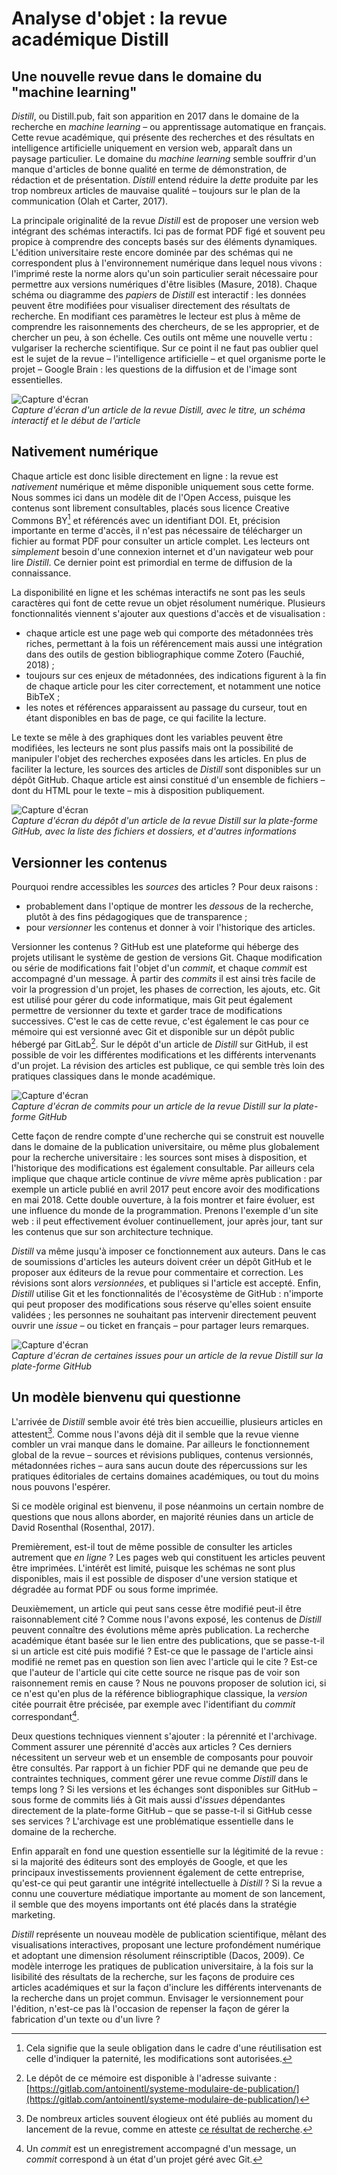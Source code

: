 # Analyse d'objet : la revue académique Distill

## Une nouvelle revue dans le domaine du "machine learning"
_Distill_, ou Distill.pub, fait son apparition en 2017 dans le domaine de la recherche en _machine learning_ – ou apprentissage automatique en français.
Cette revue académique, qui présente des recherches et des résultats en intelligence artificielle uniquement en version web, apparaît dans un paysage particulier.
Le domaine du _machine learning_ semble souffrir d'un manque d'articles de bonne qualité en terme de démonstration, de rédaction et de présentation.
_Distill_ entend réduire la _dette_ produite par les trop nombreux articles de mauvaise qualité – toujours sur le plan de la communication (Olah et Carter, 2017).

La principale originalité de la revue _Distill_ est de proposer une version web intégrant des schémas interactifs.
Ici pas de format PDF figé et souvent peu propice à comprendre des concepts basés sur des éléments dynamiques.
L'édition universitaire reste encore dominée par des schémas qui ne correspondent plus à l'environnement numérique dans lequel nous vivons : l'imprimé reste la norme alors qu'un soin particulier serait nécessaire pour permettre aux versions numériques d'être lisibles (Masure, 2018).
Chaque schéma ou diagramme des _papiers_ de _Distill_ est interactif : les données peuvent être modifiées pour visualiser directement des résultats de recherche.
En modifiant ces paramètres le lecteur est plus à même de comprendre les raisonnements des chercheurs, de se les approprier, et de chercher un peu, à son échelle.
Ces outils ont même une nouvelle vertu : vulgariser la recherche scientifique.
Sur ce point il ne faut pas oublier quel est le sujet de la revue – l'intelligence artificielle – et quel organisme porte le projet – Google Brain : les questions de la diffusion et de l'image sont essentielles.

![Capture d'écran](distill-why-momentum-really-works.png)  
_Capture d'écran d'un article de la revue Distill, avec le titre, un schéma interactif et le début de l'article_

## Nativement numérique
Chaque article est donc lisible directement en ligne : la revue est _nativement_ numérique et même disponible uniquement sous cette forme.
Nous sommes ici dans un modèle dit de l'Open Access, puisque les contenus sont librement consultables, placés sous licence Creative Commons BY[^distill-cc-by] et référencés avec un identifiant DOI.
Et, précision importante en terme d'accès, il n'est pas nécessaire de télécharger un fichier au format PDF pour consulter un article complet.
Les lecteurs ont _simplement_ besoin d'une connexion internet et d'un navigateur web pour lire _Distill_.
Ce dernier point est primordial en terme de diffusion de la connaissance.

La disponibilité en ligne et les schémas interactifs ne sont pas les seuls caractères qui font de cette revue un objet résolument numérique.
Plusieurs fonctionnalités viennent s'ajouter aux questions d'accès et de visualisation :

- chaque article est une page web qui comporte des métadonnées très riches, permettant à la fois un référencement mais aussi une intégration dans des outils de gestion bibliographique comme Zotero (Fauchié, 2018) ;
- toujours sur ces enjeux de métadonnées, des indications figurent à la fin de chaque article pour les citer correctement, et notamment une notice BibTeX ;
- les notes et références apparaissent au passage du curseur, tout en étant disponibles en bas de page, ce qui facilite la lecture.

Le texte se mêle à des graphiques dont les variables peuvent être modifiées, les lecteurs ne sont plus passifs mais ont la possibilité de manipuler l'objet des recherches exposées dans les articles.
En plus de faciliter la lecture, les sources des articles de _Distill_ sont disponibles sur un dépôt GitHub.
Chaque article est ainsi constitué d'un ensemble de fichiers – dont du HTML pour le texte – mis à disposition publiquement.

![Capture d'écran](distill-why-momentum-really-works-github.png)  
_Capture d'écran du dépôt d'un article de la revue Distill sur la plate-forme GitHub, avec la liste des fichiers et dossiers, et d'autres informations_

## Versionner les contenus
Pourquoi rendre accessibles les _sources_ des articles ?
Pour deux raisons :

- probablement dans l'optique de montrer les _dessous_ de la recherche, plutôt à des fins pédagogiques que de transparence ;
- pour _versionner_ les contenus et donner à voir l'historique des articles.

Versionner les contenus ?
GitHub est une plateforme qui héberge des projets utilisant le système de gestion de versions Git.
Chaque modification ou série de modifications fait l'objet d'un _commit_, et chaque _commit_ est accompagné d'un message.
À partir des _commits_ il est ainsi très facile de voir la progression d'un projet, les phases de correction, les ajouts, etc.
Git est utilisé pour gérer du code informatique, mais Git peut également permettre de versionner du texte et garder trace de modifications successives.
C'est le cas de cette revue, c'est également le cas pour ce mémoire qui est versionné avec Git et disponible sur un dépôt public hébergé par GitLab[^depot-memoire].
Sur le dépôt d'un article de _Distill_ sur GitHub, il est possible de voir les différentes modifications et les différents intervenants d'un projet.
La révision des articles est publique, ce qui semble très loin des pratiques classiques dans le monde académique.

![Capture d'écran](distill-why-momentum-really-works-github-commits.png)  
_Capture d'écran de commits pour un article de la revue Distill sur la plate-forme GitHub_

Cette façon de rendre compte d'une recherche qui se construit est nouvelle dans le domaine de la publication universitaire, ou même plus globalement pour la recherche universitaire : les sources sont mises à disposition, et l'historique des modifications est également consultable.
Par ailleurs cela implique que chaque article continue de _vivre_ même après publication : par exemple un article publié en avril 2017 peut encore avoir des modifications en mai 2018.
Cette double ouverture, à la fois montrer et faire évoluer, est une influence du monde de la programmation.
Prenons l'exemple d'un site web : il peut effectivement évoluer continuellement, jour après jour, tant sur les contenus que sur son architecture technique.

_Distill_ va même jusqu'à imposer ce fonctionnement aux auteurs.
Dans le cas de soumissions d'articles les auteurs doivent créer un dépôt GitHub et le proposer aux éditeurs de la revue pour commentaire et correction.
Les révisions sont alors _versionnées_, et publiques si l'article est accepté.
Enfin, _Distill_ utilise Git et les fonctionnalités de l'écosystème de GitHub : n'importe qui peut proposer des modifications sous réserve qu'elles soient ensuite validées ; les personnes ne souhaitant pas intervenir directement peuvent ouvrir une _issue_ – ou ticket en français – pour partager leurs remarques.

![Capture d'écran](distill-why-momentum-really-works-github-issues.png)  
_Capture d'écran de certaines issues pour un article de la revue Distill sur la plate-forme GitHub_

## Un modèle bienvenu qui questionne
L'arrivée de _Distill_ semble avoir été très bien accueillie, plusieurs articles en attestent[^distill-accueil].
Comme nous l'avons déjà dit il semble que la revue vienne combler un vrai manque dans le domaine.
Par ailleurs le fonctionnement global de la revue – sources et révisions publiques, contenus versionnés, métadonnées riches – aura sans aucun doute des répercussions sur les pratiques éditoriales de certains domaines académiques, ou tout du moins nous pouvons l'espérer.

Si ce modèle original est bienvenu, il pose néanmoins un certain nombre de questions que nous allons aborder, en majorité réunies dans un article de David Rosenthal (Rosenthal, 2017).

Premièrement, est-il tout de même possible de consulter les articles autrement que _en ligne_ ?
Les pages web qui constituent les articles peuvent être imprimées.
L'intérêt est limité, puisque les schémas ne sont plus disponibles, mais il est possible de disposer d'une version statique et dégradée au format PDF ou sous forme imprimée.

Deuxièmement, un article qui peut sans cesse être modifié peut-il être raisonnablement cité ?
Comme nous l'avons exposé, les contenus de _Distill_ peuvent connaître des évolutions même après publication.
La recherche académique étant basée sur le lien entre des publications, que se passe-t-il si un article est cité puis modifié ?
Est-ce que le passage de l'article ainsi modifié ne remet pas en question son lien avec l'article qui le cite ?
Est-ce que l'auteur de l'article qui cite cette source ne risque pas de voir son raisonnement remis en cause ?
Nous ne pouvons proposer de solution ici, si ce n'est qu'en plus de la référence bibliographique classique, la _version_ citée pourrait être précisée, par exemple avec l'identifiant du _commit_ correspondant[^commit-detail].

Deux questions techniques viennent s'ajouter : la pérennité et l'archivage.
Comment assurer une pérennité d'accès aux articles ?
Ces derniers nécessitent un serveur web et un ensemble de composants pour pouvoir être consultés.
Par rapport à un fichier PDF qui ne demande que peu de contraintes techniques, comment gérer une revue comme _Distill_ dans le temps long ?
Si les versions et les échanges sont disponibles sur GitHub – sous forme de commits liés à Git mais aussi d'_issues_ dépendantes directement de la plate-forme GitHub – que se passe-t-il si GitHub cesse ses services ?
L'archivage est une problématique essentielle dans le domaine de la recherche.

Enfin apparaît en fond une question essentielle sur la légitimité de la revue : si la majorité des éditeurs sont des employés de Google, et que les principaux investissements proviennent également de cette entreprise, qu'est-ce qui peut garantir une intégrité intellectuelle à _Distill_ ?
Si la revue a connu une couverture médiatique importante au moment de son lancement, il semble que des moyens importants ont été placés dans la stratégie marketing.

_Distill_ représente un nouveau modèle de publication scientifique, mêlant  des visualisations interactives, proposant une lecture profondément numérique et adoptant une dimension résolument réinscriptible (Dacos, 2009).
Ce modèle interroge les pratiques de publication universitaire, à la fois sur la lisibilité des résultats de la recherche, sur les façons de produire ces articles académiques et sur la façon d'inclure les différents intervenants de la recherche dans un projet commun.
Envisager le versionnement pour l'édition, n'est-ce pas là l'occasion de repenser la façon de gérer la fabrication d'un texte ou d'un livre ?

[^distill-cc-by]: Cela signifie que la seule obligation dans le cadre d'une réutilisation est celle d'indiquer la paternité, les modifications sont autorisées.
[^depot-memoire]: Le dépôt de ce mémoire est disponible à l'adresse suivante : [https://gitlab.com/antoinentl/systeme-modulaire-de-publication/](https://gitlab.com/antoinentl/systeme-modulaire-de-publication/)
[^distill-accueil]: De nombreux articles souvent élogieux ont été publiés au moment du lancement de la revue, comme en atteste [ce résultat de recherche](https://www.google.com/search?q=distill%20journal&hl=fr&source=lnt&tbs=cdr%3A1%2Ccd_min%3A2%2F1%2F2017%2Ccd_max%3A9%2F30%2F2017&tbm=).
[^commit-detail]: Un _commit_ est un enregistrement accompagné d'un message, un _commit_ correspond à un état d'un projet géré avec Git.
